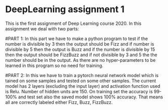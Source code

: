 # DeepLearning assignment 1

This is the first assignment of Deep Learning course 2020. In this assignment we deal with two parts:

#PART 1:
In this part we have to make a python program to test if the number is divisible by 3 then the output
should be Fizz and if number is divisible by 5 then the output is Buzz and if the number is divisible
by 15 then the output should be FizzBuzz and if not divisible by 3 and 5 the the number should be
in the output. As there are no hyper-parameters to be learned in this program so no need for training.

#PART 2:
In this we have to train a pytorch neural network model which is tained on some samples and tested on some
other samples. The current model has 2 layers (excluding the input layer) and activation function
used is Relu. Number of hidden units are 150. On training set the accuracy is 99-100% and test set
also the saved model shows 100% accuracy. That means all are correctly labeled either Fizz, Buzz,
FizzBuzz.

